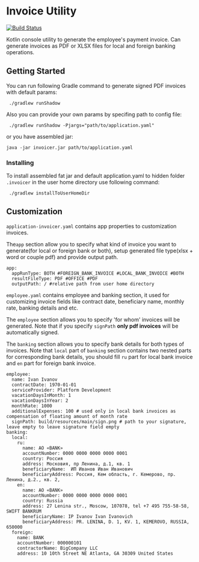 
# Invoice Utility
[![Build Status](https://travis-ci.org/sbaldin/employeeInvoice.svg?branch=master)](https://travis-ci.org/sbaldin/employeeInvoice)

Kotlin console utility to generate the employee's payment invoice. 
Can generate invoices as PDF or XLSX files for local and foreign banking operations.  

## Getting Started

You can run following Gradle command to generate signed PDF invoices with default params:
```
 ./gradlew runShadow
```
Also you can provide your own params by specifing path to config file:
```
 ./gradlew runShadow -Pjargs="path/to/application.yaml"
```
or you have assembled jar:
```
java -jar invoicer.jar path/to/application.yaml
```
### Installing
To install assembled fat jar and default application.yaml to hidden folder `.invoicer` in the user home directory use following command:
```
 ./gradlew installToUserHomeDir
```

## Customization

`application-invoicer.yaml` contains app properties to customization invoices. 

The`app` section allow you to specify what kind of invoice you want to generate(for local or foreign bank or both), setup generated file type(xlsx + word or couple pdf) and provide output path. 

```
app:
  appRunType: BOTH #FOREIGN_BANK_INVOICE #LOCAL_BANK_INVOICE #BOTH
  resultFileType: PDF #OFFICE #PDF
  outputPath: / #relative path from user home directory
```

`employee.yaml` contains employee and banking section, it used for customizing invoice fields like contract date,
beneficiary name, monthly rate, banking details and etc.

The `employee` section allows you to specify 'for whom' invoices will be generated.
Note that if you specify `signPath` **only pdf invoices** will be automatically signed.

The `banking` section allows you to specify bank details for both types of invoices.
Note that `local` part of `banking` section contains two nested parts for corresponding bank details,
 you should fill `ru` part for local bank invoice and `en` part for foreign bank invoice.
 
 
```
employee:
  name: Ivan Ivanov
  contractDate: 1970-01-01
  serviceProvider: Platform Development
  vacationDaysInMonth: 1
  vacationDaysInYear: 2
  monthRate: 1000
  additionalExpenses: 100 # used only in local bank invoices as compensation of floating amount of month rate 
  signPath: build/resources/main/sign.png # path to your signature, leave empty to leave signature field empty
banking:
  local:
    ru:
      name: AO «BANK»
      accountNumber: 0000 0000 0000 0000 0001
      country: Россия
      address: Московия, пр Ленина, д.1, кв. 1
      beneficiaryName:  ИП Иванов Иван Иванович
      beneficiaryAddress: Россия, Кем область, г. Кемерово, пр. Ленина, д.2., кв. 2,
    en:
      name: AO «BANK»
      accountNumber: 0000 0000 0000 0000 0001
      country: Russia
      address: 27 Lenina str., Moscow, 107078, tel +7 495 755-58-58, SWIFT BANKRUM
      beneficiaryName: IP Ivanov Ivan Ivanovich
      beneficiaryAddress: PR. LENINA, D. 1, KV. 1, KEMEROVO, RUSSIA, 650000
  foreign:
    name: BANK
    accountNumber: 000000101
    contractorName: BigCompany LLC
    address: 10 10th Street NE Atlanta, GA 30309 United States
```
